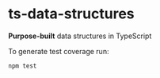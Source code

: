 # ts-data-structures

**Purpose-built** data structures in TypeScript

To generate test coverage run:
```
npm test
```